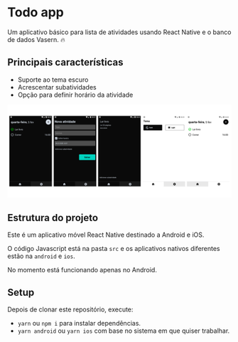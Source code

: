# Todo app

Um aplicativo básico para lista de atividades usando React Native e o banco de dados Vasern. 🔥

## Principais características

- Suporte ao tema escuro
- Acrescentar subatividades
- Opção para definir horário da atividade

![screenshots](./preview/todo-app.png)

## Estrutura do projeto

Este é um aplicativo móvel React Native destinado a Android e iOS.

O código Javascript está na pasta `src` e os aplicativos nativos diferentes estão na `android` e `ios`.

No momento está funcionando apenas no Android.

## Setup

Depois de clonar este repositório, execute:

- `yarn` ou `npm i` para instalar dependências.
- `yarn android` ou `yarn ios` com base no sistema em que quiser trabalhar.
